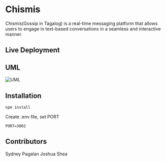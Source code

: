 # Chismis

Chismis(Gossip in Tagalog) is a real-time messaging platform that allows users to engage in text-based conversations in a seamless and interactive manner.

## Live Deployment

## UML

![UML]()

## Installation

`npm install`

Create .env file, set PORT

`PORT=3002`

## Contributors

Sydney Pagalan
Joshua Shea